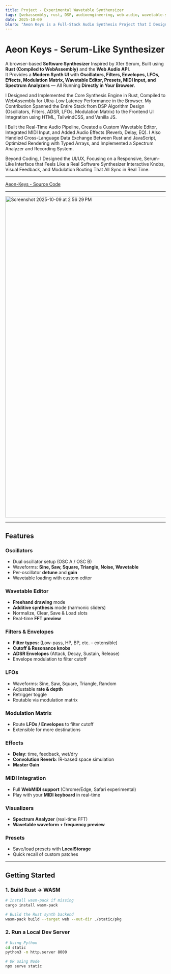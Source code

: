 ```yaml
---
title: Project - Experimental Wavetable Synthensizer
tags: [webassembly, rust, DSP, audioengineering, web-audio, wavetable-synthesizer]
date: 2025-10-09
blurb: "Aeon Keys is a Full-Stack Audio Synthesis Project that I Designed and Implemented to Explore the Intersection of High-Performance Systems Programming and Creative Audio Technology. Inspired by Industry-Standard Soft-Synths like Xfer Serum, Aeon Keys Reimagines a Wavetable Synthesizer as a Browser-Native Application using Rust, WebAssembly, and the Web Audio API."
---
```


#  Aeon Keys - Serum-Like Synthesizer 

A browser-based **Software Synthesizer** Inspired by Xfer Serum, Built using **Rust (Compiled to WebAssembly)** and the **Web Audio API**.  
It Provides a **Modern Synth UI** with **Oscillators, Filters, Envelopes, LFOs, Effects, Modulation Matrix, Wavetable Editor, Presets, MIDI Input, and Spectrum Analyzers** — All Running **Directly in Your Browser**.

I Designed and Implemented the Core Synthesis Engine in Rust, Compiled to WebAssembly for Ultra-Low Latency Performance in the Browser. My Contribution Spanned the Entire Stack  from DSP Algorithm Design (Oscillators, Filters, ADSR, LFOs, Modulation Matrix) to the Frontend UI Integration using HTML, TailwindCSS, and Vanilla JS.

I Built the Real-Time Audio Pipeline, Created a Custom Wavetable Editor, Integrated MIDI Input, and Added Audio Effects (Reverb, Delay, EQ). I Also Handled Cross-Language Data Exchange Between Rust and JavaScript, Optimized Rendering with Typed Arrays, and Implemented a Spectrum Analyzer and Recording System.

Beyond Coding, I Designed the UI/UX, Focusing on a Responsive, Serum-Like Interface that Feels Like a Real Software Synthesizer Interactive Knobs, Visual Feedback, and Modulation Routing That All Sync in Real Time.

---

[Aeon-Keys - Source Code](https://github.com/visheshc14/Aeon-Keys)

---
<img width="637" height="1006" alt="Screenshot 2025-10-09 at 2 56 29 PM" src="https://github.com/user-attachments/assets/2c267efa-891a-4479-a0eb-4b334a9c8e39" />

---

##  Features

###  Oscillators
- Dual oscillator setup (OSC A / OSC B)
- Waveforms: **Sine, Saw, Square, Triangle, Noise, Wavetable**
- Per-oscillator **detune** and **gain**
- Wavetable loading with custom editor

###  Wavetable Editor
- **Freehand drawing** mode  
- **Additive synthesis** mode (harmonic sliders)  
- Normalize, Clear, Save & Load slots  
- Real-time **FFT preview**  

###  Filters & Envelopes
- **Filter types:** (Low-pass, HP, BP, etc. – extensible)  
- **Cutoff & Resonance knobs**  
- **ADSR Envelopes** (Attack, Decay, Sustain, Release)  
- Envelope modulation to filter cutoff  

###  LFOs
- Waveforms: Sine, Saw, Square, Triangle, Random  
- Adjustable **rate & depth**  
- Retrigger toggle  
- Routable via modulation matrix  

###  Modulation Matrix
- Route **LFOs / Envelopes** to filter cutoff  
- Extensible for more destinations  

###  Effects
- **Delay**: time, feedback, wet/dry  
- **Convolution Reverb**: IR-based space simulation  
- **Master Gain**  

###  MIDI Integration
- Full **WebMIDI support** (Chrome/Edge, Safari experimental)  
- Play with your **MIDI keyboard** in real-time  

###  Visualizers
- **Spectrum Analyzer** (real-time FFT)  
- **Wavetable waveform + frequency preview**  

###  Presets
- Save/load presets with **LocalStorage**  
- Quick recall of custom patches  
---

##  Getting Started

### 1. Build Rust → WASM
```bash
# Install wasm-pack if missing
cargo install wasm-pack

# Build the Rust synth backend
wasm-pack build --target web --out-dir ./static/pkg
```

### 2. Run a Local Dev Server 
```bash
# Using Python
cd static
python3 -m http.server 8000

# OR using Node
npx serve static
```

